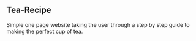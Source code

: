 ## Tea-Recipe

Simple one page website taking the user through a step by step guide to making the perfect cup of tea.